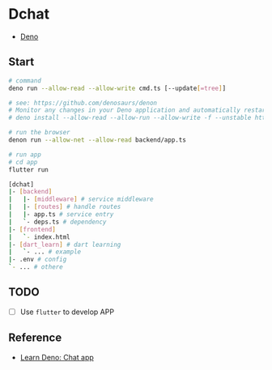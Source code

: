 # Dchat

* [Deno](https://deno.land)

## Start

```bash
# command
deno run --allow-read --allow-write cmd.ts [--update[=tree]]

# see: https://github.com/denosaurs/denon
# Monitor any changes in your Deno application and automatically restart
# deno install --allow-read --allow-run --allow-write -f --unstable https://deno.land/x/denon/denon.ts

# run the browser
denon run --allow-net --allow-read backend/app.ts

# run app
# cd app
flutter run
```

```bash
[dchat]
|- [backend]
|   |- [middleware] # service middleware
|   |- [routes] # handle routes
|   |- app.ts # service entry
|   `- deps.ts # dependency
|- [frontend]
|   `- index.html
|- [dart_learn] # dart learning
|   `- ... # example
|- .env # config
`- ... # othere
```

## TODO

* [ ] Use `flutter` to develop APP

## Reference

* [Learn Deno: Chat app](https://aralroca.com/blog/learn-deno-chat-app)
